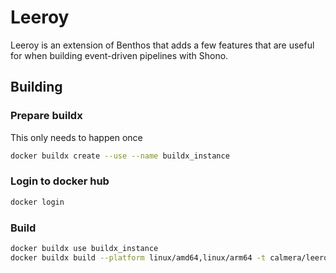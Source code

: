 # Leeroy

Leeroy is an extension of Benthos that adds a few features that are useful for when building event-driven 
pipelines with Shono.

## Building
### Prepare buildx
This only needs to happen once
```bash
docker buildx create --use --name buildx_instance
```

### Login to docker hub
```bash
docker login
```

### Build
```bash
docker buildx use buildx_instance
docker buildx build --platform linux/amd64,linux/arm64 -t calmera/leeroy:latest --push .
```